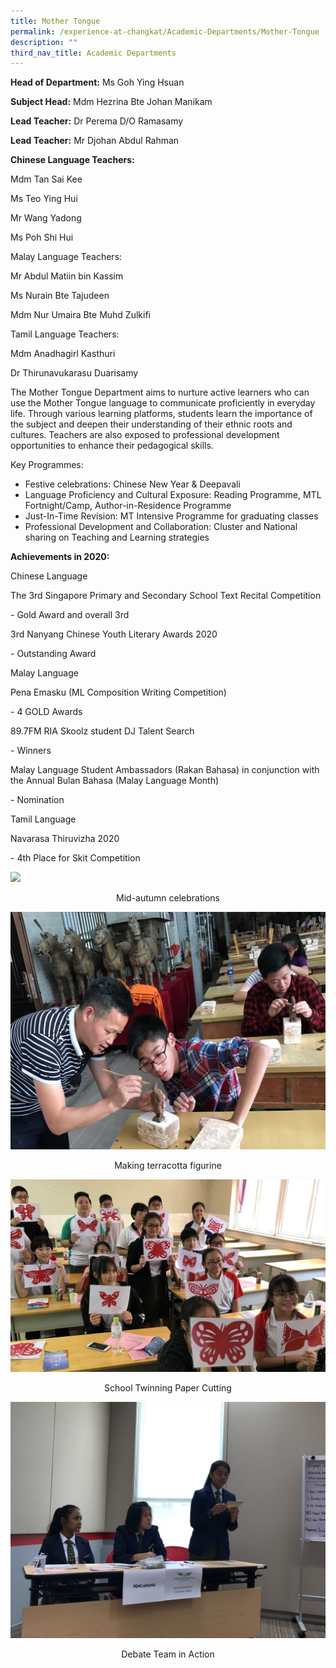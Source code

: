 ```yaml
---
title: Mother Tongue
permalink: /experience-at-changkat/Academic-Departments/Mother-Tongue
description: ""
third_nav_title: Academic Departments
---
```

**Head of Department:** Ms Goh Ying Hsuan 

  

**Subject Head:** Mdm Hezrina Bte Johan Manikam  

  

**Lead Teacher:** Dr Perema D/O Ramasamy

**Lead Teacher:** Mr Djohan Abdul Rahman  

  


**Chinese Language Teachers:**


Mdm Tan Sai Kee  

Ms Teo Ying Hui

Mr Wang Yadong  

Ms Poh Shi Hui

  

Malay Language Teachers:

Mr Abdul Matiin bin Kassim

Ms Nurain Bte Tajudeen

Mdm Nur Umaira Bte Muhd Zulkifi

  

Tamil Language Teachers: 

Mdm Anadhagirl Kasthuri

Dr Thirunavukarasu Duarisamy

  

The Mother Tongue Department aims to nurture active learners who can use the Mother Tongue language to communicate proficiently in everyday life. Through various learning platforms, students learn the importance of the subject and deepen their understanding of their ethnic roots and cultures. Teachers are also exposed to professional development opportunities to enhance their pedagogical skills.

  

Key Programmes:  
  

*   Festive celebrations: Chinese New Year & Deepavali 
*   Language Proficiency and Cultural Exposure: Reading Programme, MTL Fortnight/Camp, Author-in-Residence Programme 
*   Just-In-Time Revision: MT Intensive Programme for graduating classes 
*   Professional Development and Collaboration: Cluster and National sharing on Teaching and Learning strategies

  

**Achievements in 2020:**

Chinese Language

The 3rd Singapore Primary and Secondary School Text Recital Competition

\- Gold Award and overall 3rd

3rd Nanyang Chinese Youth Literary Awards 2020

\- Outstanding Award

  

Malay Language

Pena Emasku (ML Composition Writing Competition)

\- 4 GOLD Awards

89.7FM RIA Skoolz student DJ Talent Search

\- Winners

Malay Language Student Ambassadors (Rakan Bahasa) in conjunction with the Annual Bulan Bahasa (Malay Language Month)

\- Nomination

  

Tamil Language

Navarasa Thiruvizha 2020

\- 4th Place for Skit Competition

![](/images/Mid-autumn%20celebrations.jpeg)
<center>Mid-autumn celebrations</center>

![](/images/Making%20terracotta%20figurine.jpeg)
<center>Making terracotta figurine</center>

![](/images/School%20Twinning%20Paper%20Cutting.jpeg)
<center>School Twinning Paper Cutting</center>

![](/images/Debate%20Team%20in%20Action.jpeg)
<center>Debate Team in Action</center>